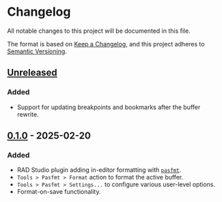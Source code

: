 # Changelog

All notable changes to this project will be documented in this file.

The format is based on [Keep a Changelog](https://keepachangelog.com/en/1.0.0/),
and this project adheres to [Semantic Versioning](https://semver.org/spec/v2.0.0.html).

## [Unreleased]

### Added

* Support for updating breakpoints and bookmarks after the buffer rewrite.

## [0.1.0] - 2025-02-20

### Added

* RAD Studio plugin adding in-editor formatting with [`pasfmt`](https://github.com/integrated-application-development/pasfmt).
* `Tools > Pasfmt > Format` action to format the active buffer.
* `Tools > Pasfmt > Settings...` to configure various user-level options.
* Format-on-save functionality.

[Unreleased]: https://github.com/integrated-application-development/delphilint/compare/v0.1.0...HEAD
[0.1.0]: https://github.com/integrated-application-development/delphilint/releases/tag/v0.1.0